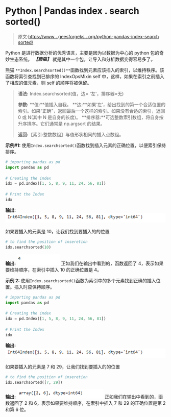 # Python | Pandas index . search sorted()

> 原文:[https://www . geesforgeks . org/python-pandas-index-search sorted/](https://www.geeksforgeeks.org/python-pandas-index-searchsorted/)

Python 是进行数据分析的优秀语言，主要是因为以数据为中心的 python 包的奇妙生态系统。 ***【熊猫】*** 就是其中一个包，让导入和分析数据变得容易多了。

熊猫 `**Index.searchsorted()**`函数找到元素应该插入的索引，以维持秩序。该函数将索引查找到已排序的 IndexOpsMixin self 中，这样，如果在索引之前插入了相应的值元素，则 self 的顺序将被保留。

> **语法:** Index.searchsorted(值，边= '左'，排序器=无)
> 
> **参数:**
> **值:**值插入自我。
> **边:**如果‘左’，给出找到的第一个合适位置的索引。如果“正确”，返回最后一个这样的索引。如果没有合适的索引，返回 0 或 N(其中 N 是自身的长度)。
> **排序器:**可选整数索引数组，将自身按升序排序。它们通常是 np.argsort 的结果。
> 
> **返回:**【索引:整数数组】与值形状相同的插入点数组。

**示例#1:** 使用`Index.searchsorted()`函数找到插入元素的正确位置，以便索引保持排序。

```py
# importing pandas as pd
import pandas as pd

# Creating the index
idx = pd.Index([1, 5, 8, 9, 11, 24, 56, 81])

# Print the Index
idx
```

**输出:**
![](img/19cbde8d04c122e4d3e025dbe8901079.png)

如果要插入的元素是 10，让我们找到要插入的的位置

```py
# to find the position of inseretion
idx.searchsorted(10)
```

**输出:**
![](img/df20179fb1f873a5ef9c7ec504d05352.png)
正如我们在输出中看到的，函数返回了 4，表示如果要维持顺序，在索引中插入 10 的正确位置是 4。

**示例 2:** 使用`Index.searchsorted()`函数为索引中的多个元素找到正确的插入位置。插入时应保持顺序。

```py
# importing pandas as pd
import pandas as pd

# Creating the index
idx = pd.Index([1, 5, 8, 9, 11, 24, 56, 81])

# Print the Index
idx
```

**输出:**
![](img/19cbde8d04c122e4d3e025dbe8901079.png)

如果要插入的元素是 7 和 29，让我们找到要插入的的位置

```py
# to find the position of inseretion
idx.searchsorted([7, 29])
```

**输出:**
![](img/0d877552a759fe9fa3031ffb31503ce2.png)
正如我们在输出中看到的，函数返回了 2 和 6，表示如果要维持顺序，在索引中插入 7 和 29 的正确位置是第 2 和第 6 位。